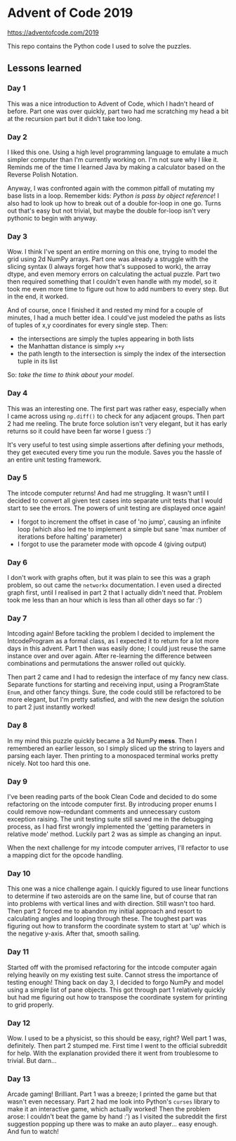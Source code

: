 # Advent of Code 2019
https://adventofcode.com/2019

This repo contains the Python code I used to solve the puzzles.

## Lessons learned

### Day 1
This was a nice introduction to Advent of Code, which I hadn't
heard of before. Part one was over quickly, part two had me
scratching my head a bit at the recursion part but it didn't
take too long.

### Day 2
I liked this one. Using a high level programming language to 
emulate a much simpler computer than I'm currently working on. 
I'm not sure why I like it. Reminds me of the time I learned Java
by making a calculator based on the Reverse Polish Notation.

Anyway, I was confronted again with the common pitfall of mutating
my base lists in a loop. Remember kids: _Python is pass by object
reference_! I also had to look up how to break out of a double 
for-loop in one go. Turns out that's easy but not trivial, but
maybe the double for-loop isn't very pythonic to begin with anyway.

### Day 3
Wow. I think I've spent an entire morning on this one, trying
to model the grid using 2d NumPy arrays. Part one was already
a struggle with the slicing syntax (I always forget how that's
supposed to work), the array dtype, and even memory errors on 
calculating the actual puzzle. Part two then required something
that I couldn't even handle with my model, so it took me even 
more time to figure out how to add numbers to every step. But
in the end, it worked.

And of course, once I finished it and rested my mind for a couple
of minutes, I had a much better idea. I could've just modeled 
the paths as lists of tuples of x,y coordinates for every single
step. Then:

- the intersections are simply the tuples appearing in both lists
- the Manhattan distance is simply `x+y`
- the path length to the intersection is simply the index of the
intersection tuple in its list

So: _take the time to think about your model_.

### Day 4
This was an interesting one. The first part was rather easy, 
especially when I came across using `np.diff()` to check for
any adjacent groups. Then part 2 had me reeling. The brute force
solution isn't very elegant, but it has early returns so it could
have been far worse I guess :')

It's very useful to test using simple assertions after defining your
methods, they get executed every time you run the module. Saves
you the hassle of an entire unit testing framework.

### Day 5
The intcode computer returns! And had me struggling. It wasn't until
I decided to convert all given test cases into separate unit tests 
that I would start to see the errors. The powers of unit testing
are displayed once again!

- I forgot to increment the offset in case of 'no jump', causing 
an infinite loop (which also led me to implement a simple but sane
'max number of iterations before halting' parameter)
- I forgot to use the parameter mode with opcode 4 (giving output)

### Day 6
I don't work with graphs often, but it was plain to see this was a
graph problem, so out came the `networkx` documentation. I even used
a directed graph first, until I realised in part 2 that I actually
didn't need that. Problem took me less than an hour which is less
than all other days so far :')

### Day 7
Intcoding again! Before tackling the problem I decided to implement
the IntcodeProgram as a formal class, as I expected it to return 
for a lot more days in this advent. Part 1 then was easily done; 
I could just reuse the same instance over and over again. After
re-learning the difference between combinations and permutations 
the answer rolled out quickly.

Then part 2 came and I had to redesign the interface of my fancy
new class. Separate functions for starting and receiving input, 
using a ProgramState `Enum`, and other fancy things. Sure, the
code could still be refactored to be more elegant, but I'm pretty
satisfied, and with the new design the solution to part 2 just 
instantly worked!

### Day 8
In my mind this puzzle quickly became a 3d NumPy **mess**. Then I
remembered an earlier lesson, so I simply sliced up the string to
layers and parsing each layer. Then printing to a monospaced
terminal works pretty nicely. Not too hard this one.

### Day 9
I've been reading parts of the book Clean Code and decided to do
some refactoring on the intcode computer first. By introducing
proper enums I could remove now-redundant comments and unnecessary
custom exception raising. The unit testing suite still saved me in
the debugging process, as I had first wrongly implemented the 
'getting parameters in relative mode' method. Luckily part 2 was
as simple as changing an input.

When the next challenge for my intcode computer arrives, I'll 
refactor to use a mapping dict for the opcode handling.

### Day 10
This one was a nice challenge again. I quickly figured to use
linear functions to determine if two asteroids are on the same
line, but of course that ran into problems with vertical lines
and with direction. Still wasn't too hard. Then part 2 forced me
to abandon my initial approach and resort to calculating angles
and looping through these. The toughest part was figuring out
how to transform the coordinate system to start at 'up' which is
the negative y-axis. After that, smooth sailing.

### Day 11
Started off with the promised refactoring for the intcode computer
again relying heavily on my existing test suite. Cannot stress
the importance of testing enough! Thing back on day 3, I decided
to forgo NumPy and model using a simple list of pane objects. 
This got through part 1 relatively quickly but had me figuring
out how to transpose the coordinate system for printing to grid
properly. 

### Day 12
Wow. I used to be a physicist, so this should be easy, right?
Well part 1 was, definitely. Then part 2 stumped me. First time
I went to the official subreddit for help. With the explanation
provided there it went from troublesome to trivial. But darn...

### Day 13
Arcade gaming! Brilliant. Part 1 was a breeze; I printed the game
but that wasn't even necessary. Part 2 had me look into Python's
`curses` library to make it an interactive game, which actually
worked! Then the problem arose: I couldn't beat the game by hand
:')  as I visited the subreddit the first suggestion popping up
there was to make an auto player... easy enough. And fun to watch!
